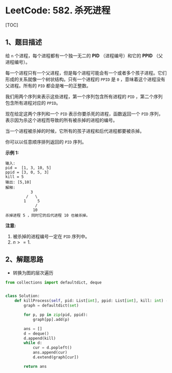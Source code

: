 # LeetCode: 582. 杀死进程

[TOC]

## 1、题目描述

给 `n` 个进程，每个进程都有一个独一无二的 **PID** （进程编号）和它的 **PPID** （父进程编号）。

每一个进程只有一个父进程，但是每个进程可能会有一个或者多个孩子进程。它们形成的关系就像一个树状结构。只有一个进程的 `PPID` 是 `0` ，意味着这个进程没有父进程。所有的 `PID` 都会是唯一的正整数。

我们用两个序列来表示这些进程，第一个序列包含所有进程的 `PID` ，第二个序列包含所有进程对应的 `PPID`。

现在给定这两个序列和一个 `PID` 表示你要杀死的进程，函数返回一个 `PID` 序列，表示因为杀这个进程而导致的所有被杀掉的进程的编号。

当一个进程被杀掉的时候，它所有的孩子进程和后代进程都要被杀掉。

你可以以任意顺序排列返回的 `PID` 序列。

**示例 1:**

```
输入: 
pid =  [1, 3, 10, 5]
ppid = [3, 0, 5, 3]
kill = 5
输出: [5,10]
解释: 
           3
         /   \
        1     5
             /
            10
杀掉进程 5 ，同时它的后代进程 10 也被杀掉。
```

**注意:**

1.  被杀掉的进程编号一定在 `PID` 序列中。
2.  $n >= 1.$



## 2、解题思路

-   转换为图的层次遍历



```python
from collections import defaultdict, deque


class Solution:
    def killProcess(self, pid: List[int], ppid: List[int], kill: int) -> List[int]:
        graph = defaultdict(set)

        for p, pp in zip(pid, ppid):
            graph[pp].add(p)

        ans = []
        d = deque()
        d.append(kill)
        while d:
            cur = d.popleft()
            ans.append(cur)
            d.extend(graph[cur])

        return ans
```

